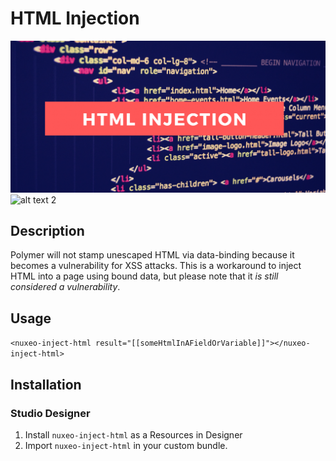 # HTML Injection

![html-injection](html-injection.png) ![alt text 2](screenrecording.gif)

## Description

Polymer will not stamp unescaped HTML via data-binding because it becomes a vulnerability for XSS attacks. This is a workaround to inject HTML into a page using bound data, but please note that it *is still considered a vulnerability*.

## Usage

`<nuxeo-inject-html result="[[someHtmlInAFieldOrVariable]]"></nuxeo-inject-html>`

## Installation

### Studio Designer

1. Install `nuxeo-inject-html` as a Resources in Designer
2. Import `nuxeo-inject-html` in your custom bundle.
